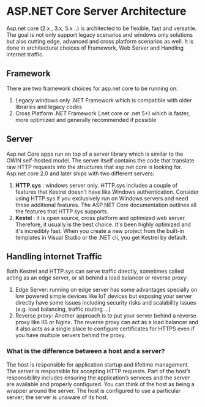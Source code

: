 # ASP.NET Core Server Architecture

Asp.net core (2.x , 3.x, 5.x ..) is architected to be flexible, fast and versatile. The goal is not only support legacy scenarios and windows only solutions but also cutting edge, advanced and cross platform scenarios as well.
It is done in architectural choices of Framework, Web Server and Handling internet traffic.

## Framework

There are two framework choices for asp.net core to be running on:

1. Legacy windows only .NET Framework which is compatible with older libraries and legacy codes
2. Cross Platform .NET Framework (.net core or .net 5+) which is faster, more optimized and generally recommended if possible

## Server

Asp.net Core apps run on top of a server library which is similar to the OWIN self-hosted model. The server itself contains the code that translate raw HTTP requests into the structures that asp.net core is looking for.
Asp.net core 2.0 and later ships with two different servers:

1. **HTTP.sys** : windows server only. HTTP.sys includes a couple of features that Kestrel doesn't have like Windows authentication. Consider using HTTP.sys if you exclusively run on Windows servers and need these additional features. The ASP.NET Core documentation outlines all the features that HTTP.sys supports. 
2. **Kestel** : it is open source, cross platform and optimized web server. Therefore, it usually is the best choice. It's been highly optimized and it's incredibly fast. When you create a new project from the built-in templates in Visual Studio or the .NET cli, you get Kestrel by default. 

## Handling internet Traffic

Both Kestrel and HTTP.sys can serve traffic directly, sometimes called acting as an edge server, or sit behind a load balancer or reverse proxy:

1. Edge Server: running on edge server has some advantages specially on low powered simple devices like IoT devices but exposing your server directly have some issues including security risks and scalability issues (e.g. load balancing, traffic routing ...)
2. Reverse proxy: Another approach is to put your server behind a reverse proxy like IIS or Nginx. The reverse proxy can act as a load balancer and it also acts as a single place to configure certificates for HTTPS even if you have multiple servers behind the proxy.

### What is the difference between a host and a server?

The host is responsible for application startup and lifetime management. The server is responsible for accepting HTTP requests. Part of the host’s responsibility includes ensuring the application’s services and the server are available and properly configured. You can think of the host as being a wrapper around the server. The host is configured to use a particular server; the server is unaware of its host.
